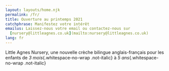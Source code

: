 ```yaml
---
layout: layouts/home.njk
permalink: /fr/
title: Ouverture au printemps 2021
catchphrase: Manifestez votre intérêt
emailus: Laissez-nous votre email ou contactez-nous sur
  [nursery@littleagnes.co.uk](mailto:nursery@littleagnes.co.uk)
lang: fr
---
```

Little Agnes Nursery, une nouvelle crèche bilingue anglais-français pour les enfants de *3 mois*{.whitespace-no-wrap .not-italic} à *5 ans*{.whitespace-no-wrap .not-italic}